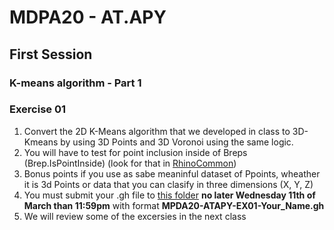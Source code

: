 # MDPA20 - AT.APY 
## First Session

### K-means algorithm - Part 1


### Exercise 01
1. Convert the 2D K-Means algorithm that we developed in class to 3D-Kmeans by using 3D Points and 3D Voronoi using the same logic.
2. You will have to test for point inclusion inside of Breps (Brep.IsPointInside) (look for that in [RhinoCommon](https://developer.rhino3d.com/api/RhinoCommon/html/N_Rhino.htm))
3. Bonus points if you use as sabe meaninful dataset of Ppoints, wheather it is 3d Points or data that you can clasify in three dimensions (X, Y, Z)
4. You must submit your .gh file to [this folder](https://drive.google.com/open?id=1mVgtUDy_sFaDpY4U_36OEmcNLzg4xOlp) **no later Wednesday 11th of March than 11:59pm** with format __MPDA20-ATAPY-EX01-Your_Name.gh__ 
5. We will review some of the excersies in the next class

